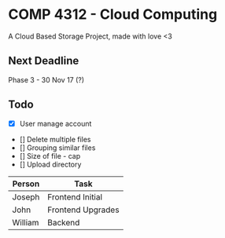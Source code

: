 # COMP 4312 - Cloud Computing
A Cloud Based Storage Project, made with love <3
<br>
## Next Deadline
Phase 3 - 30 Nov 17 (?)
<br>

## Todo

- [x] User manage account
- [] Delete multiple files
- [] Grouping similar files
- [] Size of file - cap
- [] Upload directory

| Person  | Task |
| ------------- | ------------- |
| Joseph  | Frontend Initial  |
| John  | Frontend Upgrades  |
| William  | Backend  |
